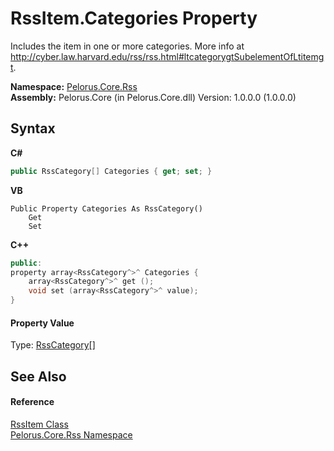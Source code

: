 # RssItem.Categories Property 
 

Includes the item in one or more categories. More info at http://cyber.law.harvard.edu/rss/rss.html#ltcategorygtSubelementOfLtitemgt.

**Namespace:**&nbsp;<a href="683C06D0">Pelorus.Core.Rss</a><br />**Assembly:**&nbsp;Pelorus.Core (in Pelorus.Core.dll) Version: 1.0.0.0 (1.0.0.0)

## Syntax

**C#**<br />
``` C#
public RssCategory[] Categories { get; set; }
```

**VB**<br />
``` VB
Public Property Categories As RssCategory()
	Get
	Set
```

**C++**<br />
``` C++
public:
property array<RssCategory^>^ Categories {
	array<RssCategory^>^ get ();
	void set (array<RssCategory^>^ value);
}
```


#### Property Value
Type: <a href="AE7FBA97">RssCategory</a>[]

## See Also


#### Reference
<a href="B355BC7A">RssItem Class</a><br /><a href="683C06D0">Pelorus.Core.Rss Namespace</a><br />